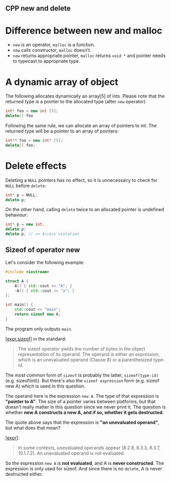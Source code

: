 ## CPP new and delete

# Difference between new and malloc
* ```new``` is an operator, ```malloc``` is a function.
* ```new``` calls constructor, ```malloc``` doesn't.
* ```new``` returns appropriate pointer, ```malloc``` returns ```void *``` and pointer needs to typecast to appropriate type.

# A dynamic array of object
The following allocates dynamically an array[5] of ints. Please note that the returned type is a pointer to the allocated type (after ```new``` operator)
```cpp
int* foo = new int [5];
delete[] foo
```
Following the same rule, we can allocate an array of pointers to int: The returned type will be a pointer to an array of pointers:
```cpp
int** foo = new int* [5];
delete[] foo;
```

# Delete effects
Deleting a ```NULL``` pointers has no effect, so it is unnecessairy to check for ```NULL``` before ```delete```:
```cpp
int* p = NULL;
delete p;
```
On the other hand, calling ```delete``` twice to an allocated pointer is undefined behaviour:
```cpp
int* p = new int;
delete p;
delete p; // <= Access violation
```

## Sizeof of operator new
Let's consider the following example:
```cpp
#include <iostream>

struct A {
    A() { std::cout << "A"; }
    ~A() { std::cout << "a"; }
};

int main() {
    std::cout << "main";
    return sizeof new A;
}
```
The program only outputs ```main```.

[[expr.sizeof](https://timsong-cpp.github.io/cppwp/n4659/expr.sizeof#1)] in the standard:
>The sizeof operator yields the number of bytes in the object representation
> of its operand. The operand is either an expression, which is an unevaluated operand (Clause 8) or a parenthesized type-id.

The most common form of ```sizeof``` is probably the latter, ```sizeof(type-id)``` (e.g. sizeof(int)). 
But there's also the ```sizeof expression``` form (e.g. sizeof new A) which is used in this question.

The operand here is the expression ```new A```. The type of that expression is **"pointer to A"**. The size of a pointer varies between platforms, but that doesn't really matter in this question since we never print it. The question is whether **new A constructs a new A, and if so, whether it gets destructed**.

The quote above says that the expression is **"an unevaluated operand"**, but what does that mean?

[[expr](https://timsong-cpp.github.io/cppwp/n4659/expr#8)]:
>In some contexts, unevaluated operands appear (8.2.8, 8.3.3, 8.3.7, 10.1.7.2). An unevaluated operand is not evaluated.

So the expression ```new A``` is **not evaluated**, and A is **never constructed**. The expression is only used for sizeof. And since there is no ```delete```, A is never destructed either.
